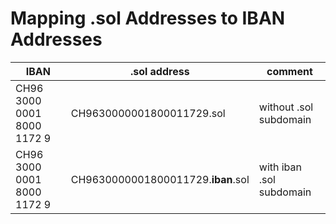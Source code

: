# Mapping .sol Addresses to IBAN Addresses 

| IBAN | .sol address | comment |
|------|--------------|---------|
| CH96 3000 0001 8000 1172 9 | CH9630000001800011729.sol | without .sol subdomain |
| CH96 3000 0001 8000 1172 9 | CH9630000001800011729.**iban**.sol | with iban .sol subdomain |
